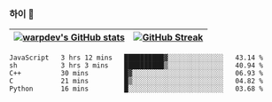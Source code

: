 
### 하이 👋
[![warpdev's GitHub stats](https://github-readme-stats.vercel.app/api?username=warpdev&show_icons=true&theme=vue-dark)](#) |[![GitHub Streak](https://github-readme-streak-stats.herokuapp.com/?user=warpdev&theme=dark)](#)
--- | --- |
<!--START_SECTION:waka-->
```text
JavaScript   3 hrs 12 mins   ██████████▓░░░░░░░░░░░░░░   43.14 % 
sh           3 hrs 3 mins    ██████████▒░░░░░░░░░░░░░░   40.94 % 
C++          30 mins         █▓░░░░░░░░░░░░░░░░░░░░░░░   06.93 % 
C            21 mins         █▒░░░░░░░░░░░░░░░░░░░░░░░   04.82 % 
Python       16 mins         █░░░░░░░░░░░░░░░░░░░░░░░░   03.68 % 
```
<!--END_SECTION:waka-->

<!--
**warpdev/warpdev** is a ✨ _special_ ✨ repository because its `README.md` (this file) appears on your GitHub profile.

Here are some ideas to get you started:

- 🔭 I’m currently working on ...
- 🌱 I’m currently learning ...
- 👯 I’m looking to collaborate on ...
- 🤔 I’m looking for help with ...
- 💬 Ask me about ...
- 📫 How to reach me: ...
- 😄 Pronouns: ...
- ⚡ Fun fact: ...
-->
